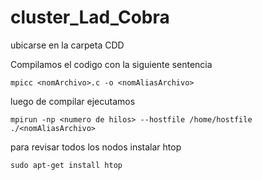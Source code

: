 cluster_Lad_Cobra
=================

ubicarse en la carpeta CDD

Compilamos el codigo con la siguiente sentencia
```
mpicc <nomArchivo>.c -o <nomAliasArchivo>
```
luego de compilar ejecutamos
```
mpirun -np <numero de hilos> --hostfile /home/hostfile ./<nomAliasArchivo>
```
para revisar todos los nodos instalar htop
```
sudo apt-get install htop
```
